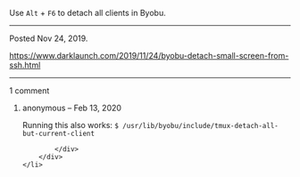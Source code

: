Use `Alt` + `F6` to detach all clients in Byobu.

---

Posted Nov 24, 2019.

https://www.darklaunch.com/2019/11/24/byobu-detach-small-screen-from-ssh.html

---

1 comment

<ol>
    <li>
        <div>
            anonymous &ndash; Feb 13, 2020
            <div>

Running this also works:
`$ /usr/lib/byobu/include/tmux-detach-all-but-current-client`

            </div>
        </div>
    </li>
</ol>
